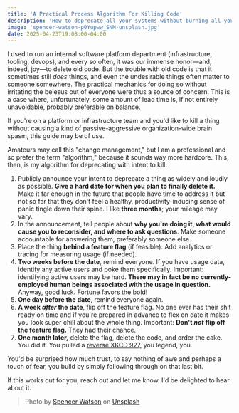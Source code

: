 ```yaml
---
title: 'A Practical Process Algorithm For Killing Code'
description: 'How to deprecate all your systems without burning all your bridges'
image: 'spencer-watson-p0Yupww_SNM-unsplash.jpg'
date: 2025-04-23T19:08:00-04:00
---
```


I used to run an internal software platform department (infrastructure, tooling, devops), and every so often, it was our immense honor—and, indeed, joy—to delete old code. But the trouble with old code is that it sometimes still _does_ things, and even the undesirable things often matter to someone somewhere. The practical mechanics for doing so without irritating the bejesus out of everyone were thus a source of concern. This is a case where, unfortunately, some amount of lead time is, if not entirely unavoidable, probably preferable on balance.

If you're on a platform or infrastructure team and you'd like to kill a thing without causing a kind of passive-aggressive organization-wide brain spasm, this guide may be of use.

Amateurs may call this "change management," but I am a professional and so prefer the term "algorithm," because it sounds way more hardcore. This, then, is my algorithm for deprecating with intent to kill:

1. Publicly announce your intent to deprecate a thing as widely and loudly as possible. **Give a hard date for when you plan to finally delete it.** Make it far enough in the future that people have time to address it but not so far that they don't feel a healthy, productivity-inducing sense of panic tingle down their spine. I like **three months**; your mileage may vary.
2. In the announcement, tell people about **why you're doing it, what would cause you to reconsider, and where to ask questions**. Make someone accountable for answering them, preferably someone else.
3. Place the thing **behind a feature flag** (if feasible). Add analytics or tracing for measuring usage (if needed).
4. **Two weeks before the date**, remind everyone. If you have usage data, identify any active users and poke them specifically. Important: identifying active users may be hard. **There may in fact be no currently-employed human beings associated with the usage in question.** Anyway, good luck. Fortune favors the bold!
5. **One day before the date**, remind everyone again.
6. **A week _after_ the date**, flip off the feature flag. No one ever has their shit ready on time and if you're prepared in advance to flex on date it makes you look super chill about the whole thing. Important: **Don't _not_ flip off the feature flag.** They had their chance.
7. **One month later,** delete the flag, delete the code, and order the cake. You did it. You pulled a [reverse XKCD 927](https://xkcd.com/927/), you legend, you.

You'd be surprised how much trust, to say nothing of awe and perhaps a touch of fear, you build by simply following through on that last bit.

If this works out for you, reach out and let me know. I'd be delighted to hear about it.

> Photo by <a href="https://unsplash.com/@thebrownspy?utm_content=creditCopyText&utm_medium=referral&utm_source=unsplash">Spencer Watson</a> on <a href="https://unsplash.com/photos/black-high-trees-under-white-and-black-sky-at-golden-hour-p0Yupww_SNM?utm_content=creditCopyText&utm_medium=referral&utm_source=unsplash">Unsplash</a>
